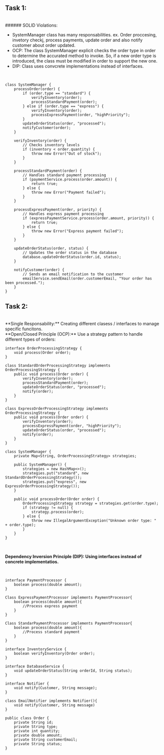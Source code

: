 ## Task 1:
<br>
###### SOLID Violations:

* SystemManager class has many responsabilities. ex. Order proccesing, invetory checkj, process payments, update order and also notify customer about order updated.
* OCP: The class SystemManager explicit checks the order type in order to determine the accurated method to invoke. So, if a new order type is introduced, the class must be modified in order to support the new one.
* DIP: Class uses convcrete implementations instead of interfaces.

<br>

```
class SystemManager {
    processOrder(order) {
        if (order.type == "standard") {
            verifyInventory(order);
            processStandardPayment(order);
        } else if (order.type == "express") {
            verifyInventory(order);
            processExpressPayment(order, "highPriority");
        }
        updateOrderStatus(order, "processed");
        notifyCustomer(order);
    }

    verifyInventory(order) {
        // Checks inventory levels
        if (inventory < order.quantity) {
            throw new Error("Out of stock");
        }
    }

    processStandardPayment(order) {
        // Handles standard payment processing
        if (paymentService.process(order.amount)) {
            return true;
        } else {
            throw new Error("Payment failed");
        }
    }

    processExpressPayment(order, priority) {
        // Handles express payment processing
        if (expressPaymentService.process(order.amount, priority)) {
            return true;
        } else {
            throw new Error("Express payment failed");
        }
    }

    updateOrderStatus(order, status) {
        // Updates the order status in the database
        database.updateOrderStatus(order.id, status);
    }

    notifyCustomer(order) {
        // Sends an email notification to the customer
        emailService.sendEmail(order.customerEmail, "Your order has been processed.");
    }
}
```

## Task 2:
<br>
**Single Responsability:** Creating different clasess / interfaces to manage specific funcitons.
<br>
**Open/Closed Principle (OCP):** Use a strategy pattern to handle different types of orders:
<br>

```
interface OrderProcessingStrategy {
    void process(Order order);
}

class StandardOrderProcessingStrategy implements OrderProcessingStrategy {
    public void process(Order order) {
        verifyInventory(order);
        processStandardPayment(order);
        updateOrderStatus(order, "processed");
        notify(order);
    }
}

class ExpressOrderProcessingStrategy implements OrderProcessingStrategy {
    public void process(Order order) {
        verifyInventory(order);
        processExpressPayment(order, "highPriority");
        updateOrderStatus(order, "processed");
        notify(order);
    }
}

class SystemManager {
    private Map<String, OrderProcessingStrategy> strategies;

    public SystemManager() {
        strategies = new HashMap<>();
        strategies.put("standard", new StandardOrderProcessingStrategy());
        strategies.put("express", new ExpressOrderProcessingStrategy());
    }

    public void processOrder(Order order) {
        OrderProcessingStrategy strategy = strategies.get(order.type);
        if (strategy != null) {
            strategy.process(order);
        } else {
            throw new IllegalArgumentException("Unknown order type: " + order.type);
        }
    }
}
```
<br>

**Dependency Inversion Principle (DIP): Using interfaces instead of concrete implementatios.**

<br>

```
interface PaymentProcessor {
    boolean process(double amount);
}

Class ExpressPaymentProcessor implements PaymentProcessor{
	boolean process(double amount){
    	//Process express payment
    }
}

Class StandarPaymentProcessor implements PaymentProcessor{
	boolean process(double amount){
    	//Process standard payment
    }
}

interface InventoryService {
    boolean verifyInventory(Order order);
}

interface DatabaseService {
    void updateOrderStatus(String orderId, String status);
}

interface Notifier {
    void notify(Customer, String message);
}

class EmailNotifier implements Notifier(){
	void notify(Customer, String message)
}

public class Order {
    private String id;
    private String type;
    private int quantity;
    private double amount;
    private String customerEmail;
    private String status;
}
```
